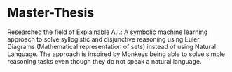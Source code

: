 # Master-Thesis
Researched the field of Explainable A.I.: A symbolic machine learning approach to solve syllogistic and disjunctive reasoning using Euler Diagrams (Mathematical representation of sets) instead of using Natural Language. The approach is inspired by Monkeys being able to solve simple reasoning tasks even though they do not speak a natural language.
